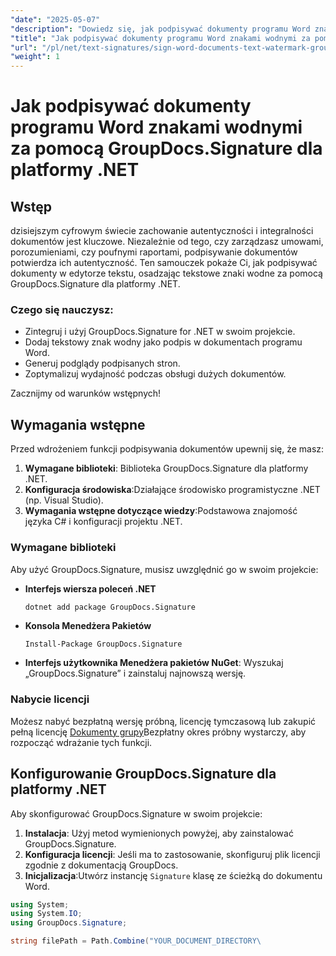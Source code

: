 ```yaml
---
"date": "2025-05-07"
"description": "Dowiedz się, jak podpisywać dokumenty programu Word znakami wodnymi przy użyciu narzędzia GroupDocs.Signature for .NET, zapewniając integralność i autentyczność dokumentu."
"title": "Jak podpisywać dokumenty programu Word znakami wodnymi za pomocą GroupDocs.Signature dla platformy .NET"
"url": "/pl/net/text-signatures/sign-word-documents-text-watermark-groupdocs-dotnet/"
"weight": 1
---
```


# Jak podpisywać dokumenty programu Word znakami wodnymi za pomocą GroupDocs.Signature dla platformy .NET

## Wstęp
dzisiejszym cyfrowym świecie zachowanie autentyczności i integralności dokumentów jest kluczowe. Niezależnie od tego, czy zarządzasz umowami, porozumieniami, czy poufnymi raportami, podpisywanie dokumentów potwierdza ich autentyczność. Ten samouczek pokaże Ci, jak podpisywać dokumenty w edytorze tekstu, osadzając tekstowe znaki wodne za pomocą GroupDocs.Signature dla platformy .NET.

### Czego się nauczysz:
- Zintegruj i użyj GroupDocs.Signature for .NET w swoim projekcie.
- Dodaj tekstowy znak wodny jako podpis w dokumentach programu Word.
- Generuj podglądy podpisanych stron.
- Zoptymalizuj wydajność podczas obsługi dużych dokumentów.

Zacznijmy od warunków wstępnych!

## Wymagania wstępne
Przed wdrożeniem funkcji podpisywania dokumentów upewnij się, że masz:
1. **Wymagane biblioteki**: Biblioteka GroupDocs.Signature dla platformy .NET.
2. **Konfiguracja środowiska**:Działające środowisko programistyczne .NET (np. Visual Studio).
3. **Wymagania wstępne dotyczące wiedzy**:Podstawowa znajomość języka C# i konfiguracji projektu .NET.

### Wymagane biblioteki
Aby użyć GroupDocs.Signature, musisz uwzględnić go w swoim projekcie:
- **Interfejs wiersza poleceń .NET**
  ```bash
  dotnet add package GroupDocs.Signature
  ```
- **Konsola Menedżera Pakietów**
  ```
  Install-Package GroupDocs.Signature
  ```

- **Interfejs użytkownika Menedżera pakietów NuGet**: Wyszukaj „GroupDocs.Signature” i zainstaluj najnowszą wersję.

### Nabycie licencji
Możesz nabyć bezpłatną wersję próbną, licencję tymczasową lub zakupić pełną licencję [Dokumenty grupy](https://purchase.groupdocs.com/buy)Bezpłatny okres próbny wystarczy, aby rozpocząć wdrażanie tych funkcji.

## Konfigurowanie GroupDocs.Signature dla platformy .NET
Aby skonfigurować GroupDocs.Signature w swoim projekcie:
1. **Instalacja**: Użyj metod wymienionych powyżej, aby zainstalować GroupDocs.Signature.
2. **Konfiguracja licencji**: Jeśli ma to zastosowanie, skonfiguruj plik licencji zgodnie z dokumentacją GroupDocs.
3. **Inicjalizacja**:Utwórz instancję `Signature` klasę ze ścieżką do dokumentu Word.

```csharp
using System;
using System.IO;
using GroupDocs.Signature;

string filePath = Path.Combine("YOUR_DOCUMENT_DIRECTORY\